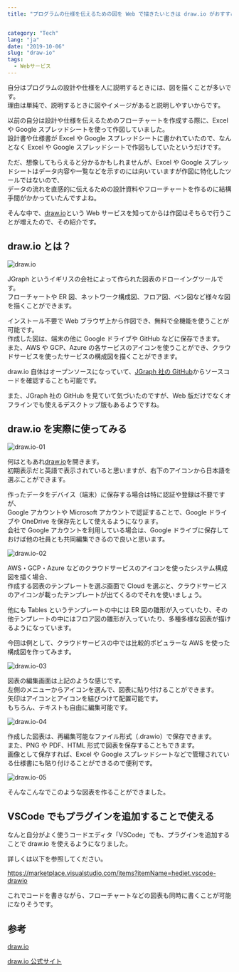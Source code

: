 ```yaml
---
title: "プログラムの仕様を伝えるための図を Web で描きたいときは draw.io がおすすめ"


category: "Tech"
lang: "ja"
date: "2019-10-06"
slug: "draw-io"
tags:
  - Webサービス
---
```


自分はプログラムの設計や仕様を人に説明するときには、図を描くことが多いです。  
理由は単純で、説明するときに図やイメージがあると説明しやすいからです。

以前の自分は設計や仕様を伝えるためのフローチャートを作成する際に、Excel や Google スプレッドシートを使って作図していました。  
設計書や仕様書が Excel や Google スプレッドシートに書かれていたので、なんとなく Excel や Google スプレッドシートで作図もしていたというだけです。

ただ、想像してもらえると分かるかもしれませんが、Excel や Google スプレッドシートはデータ内容や一覧などを示すのには向いていますが作図に特化したツールではないので、  
データの流れを直感的に伝えるための設計資料やフローチャートを作るのに結構手間がかかっていたんですよね。

そんな中で、[draw.io](https://www.draw.io)という Web サービスを知ってからは作図はそちらで行うことが増えたので、その紹介です。

## draw.io とは？

![draw.io](./drawio.png)

JGraph というイギリスの会社によって作られた図表のドローイングツールです。  
フローチャートや ER 図、ネットワーク構成図、フロア図、ベン図など様々な図を描くことができます。

インストール不要で Web ブラウザ上から作図でき、無料で全機能を使うことが可能です。  
作成した図は、端末の他に Google ドライブや GitHub などに保存できます。  
また、AWS や GCP、Azure の各サービスのアイコンを使うことができ、クラウドサービスを使ったサービスの構成図を描くことができます。

draw.io 自体はオープンソースになっていて、[JGraph 社の GitHub](https://github.com/jgraph/drawio)からソースコードを確認することも可能です。

また、JGraph 社の GitHub を見ていて気づいたのですが、Web 版だけでなくオフラインでも使えるデスクトップ版もあるようですね。

## draw.io を実際に使ってみる

![draw.io-01](./drawio-01.png)

何はともあれ[draw.io](https://www.draw.io)を開きます。  
初期表示だと英語で表示されていると思いますが、右下のアイコンから日本語を選ぶことができます。

作ったデータをデバイス（端末）に保存する場合は特に認証や登録は不要ですが、  
Google アカウントや Microsoft アカウントで認証することで、Google ドライブや OneDrive を保存先として使えるようになります。  
会社で Google アカウントを利用している場合は、Google ドライブに保存しておけば他の社員とも共同編集できるので良いと思います。

![draw.io-02](./drawio-02.png)

AWS・GCP・Azure などのクラウドサービスのアイコンを使ったシステム構成図を描く場合、  
作成する図表のテンプレートを選ぶ画面で Cloud を選ぶと、クラウドサービスのアイコンが載ったテンプレートが出てくるのでそれを使いましょう。

他にも Tables というテンプレートの中には ER 図の雛形が入っていたり、その他テンプレートの中にはフロア図の雛形が入っていたり、多種多様な図表が描けるようになっています。

今回は例として、クラウドサービスの中では比較的ポピュラーな AWS を使った構成図を作ってみます。

![draw.io-03](./drawio-03.png)

図表の編集画面は上記のような感じです。  
左側のメニューからアイコンを選んで、図表に貼り付けることができます。  
矢印はアイコンとアイコンを結びつけて配置可能です。  
もちろん、テキストも自由に編集可能です。

![draw.io-04](./drawio-04.png)

作成した図表は、再編集可能なファイル形式（.drawio）で保存できます。  
また、PNG や PDF、HTML 形式で図表を保存することもできます。  
画像として保存すれば、Excel や Google スプレッドシートなどで管理されている仕様書にも貼り付けることができるので便利です。

![draw.io-05](./drawio-05.png)

そんなこんなでこのような図表を作ることができました。

## VSCode でもプラグインを追加することで使える

なんと自分がよく使うコードエディタ「VSCode」でも、プラグインを追加することで draw.io を使えるようになりました。

詳しくは以下を参照してください。

https://marketplace.visualstudio.com/items?itemName=hediet.vscode-drawio

これでコードを書きながら、フローチャートなどの図表も同時に書くことが可能になりそうです。

## 参考

[draw.io](https://www.draw.io)

[draw.io 公式サイト](https://about.draw.io)
